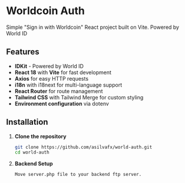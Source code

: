 # Worldcoin Auth

Simple "Sign in with Worldcoin" React project built on Vite. Powered by World ID

## Features
- **IDKit** - Powered by World ID
- **React 18** with **Vite** for fast development
- **Axios** for easy HTTP requests
- **i18n** with i18next for multi-language support
- **React Router** for route management
- **Tailwind CSS** with Tailwind Merge for custom styling
- **Environment configuration** via dotenv

## Installation

1. **Clone the repository**
   ```bash
   git clone https://github.com/asilvafx/world-auth.git
   cd world-auth

2.  **Backend Setup**
    ```bash
	Move server.php file to your backend ftp server.
